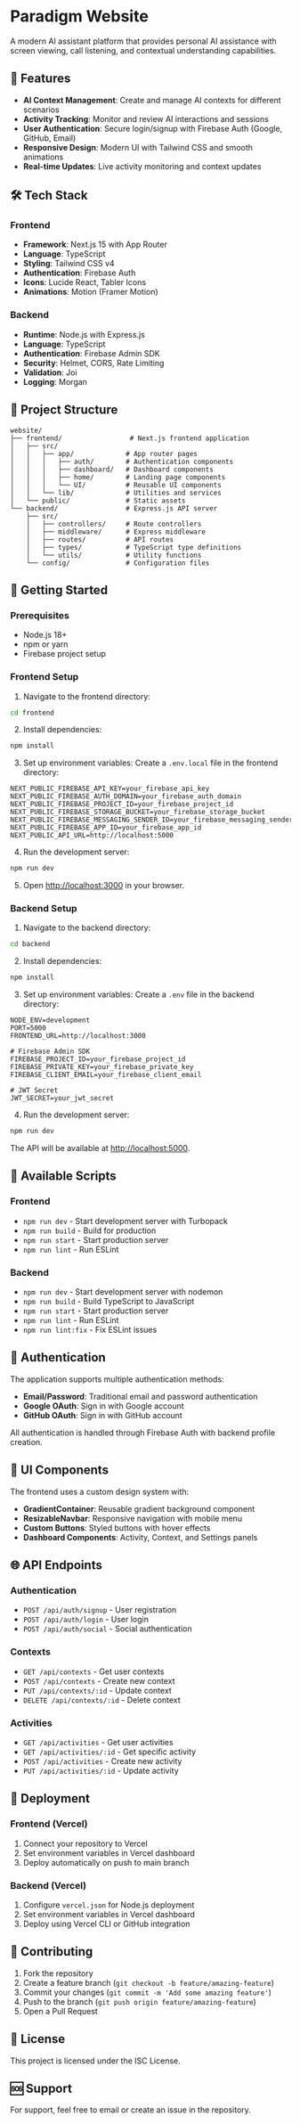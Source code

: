 # Paradigm Website

A modern AI assistant platform that provides personal AI assistance with screen viewing, call listening, and contextual understanding capabilities.

## 🚀 Features

- **AI Context Management**: Create and manage AI contexts for different scenarios
- **Activity Tracking**: Monitor and review AI interactions and sessions
- **User Authentication**: Secure login/signup with Firebase Auth (Google, GitHub, Email)
- **Responsive Design**: Modern UI with Tailwind CSS and smooth animations
- **Real-time Updates**: Live activity monitoring and context updates

## 🛠️ Tech Stack

### Frontend
- **Framework**: Next.js 15 with App Router
- **Language**: TypeScript
- **Styling**: Tailwind CSS v4
- **Authentication**: Firebase Auth
- **Icons**: Lucide React, Tabler Icons
- **Animations**: Motion (Framer Motion)

### Backend
- **Runtime**: Node.js with Express.js
- **Language**: TypeScript
- **Authentication**: Firebase Admin SDK
- **Security**: Helmet, CORS, Rate Limiting
- **Validation**: Joi
- **Logging**: Morgan

## 📁 Project Structure

```
website/
├── frontend/                 # Next.js frontend application
│   ├── src/
│   │   ├── app/             # App router pages
│   │   │   ├── auth/        # Authentication components
│   │   │   ├── dashboard/   # Dashboard components
│   │   │   ├── home/        # Landing page components
│   │   │   └── UI/          # Reusable UI components
│   │   └── lib/             # Utilities and services
│   └── public/              # Static assets
└── backend/                 # Express.js API server
    ├── src/
    │   ├── controllers/     # Route controllers
    │   ├── middleware/      # Express middleware
    │   ├── routes/          # API routes
    │   ├── types/           # TypeScript type definitions
    │   └── utils/           # Utility functions
    └── config/              # Configuration files
```

## 🚀 Getting Started

### Prerequisites

- Node.js 18+ 
- npm or yarn
- Firebase project setup

### Frontend Setup

1. Navigate to the frontend directory:
```bash
cd frontend
```

2. Install dependencies:
```bash
npm install
```

3. Set up environment variables:
Create a `.env.local` file in the frontend directory:
```env
NEXT_PUBLIC_FIREBASE_API_KEY=your_firebase_api_key
NEXT_PUBLIC_FIREBASE_AUTH_DOMAIN=your_firebase_auth_domain
NEXT_PUBLIC_FIREBASE_PROJECT_ID=your_firebase_project_id
NEXT_PUBLIC_FIREBASE_STORAGE_BUCKET=your_firebase_storage_bucket
NEXT_PUBLIC_FIREBASE_MESSAGING_SENDER_ID=your_firebase_messaging_sender_id
NEXT_PUBLIC_FIREBASE_APP_ID=your_firebase_app_id
NEXT_PUBLIC_API_URL=http://localhost:5000
```

4. Run the development server:
```bash
npm run dev
```

5. Open [http://localhost:3000](http://localhost:3000) in your browser.

### Backend Setup

1. Navigate to the backend directory:
```bash
cd backend
```

2. Install dependencies:
```bash
npm install
```

3. Set up environment variables:
Create a `.env` file in the backend directory:
```env
NODE_ENV=development
PORT=5000
FRONTEND_URL=http://localhost:3000

# Firebase Admin SDK
FIREBASE_PROJECT_ID=your_firebase_project_id
FIREBASE_PRIVATE_KEY=your_firebase_private_key
FIREBASE_CLIENT_EMAIL=your_firebase_client_email

# JWT Secret
JWT_SECRET=your_jwt_secret
```

4. Run the development server:
```bash
npm run dev
```

The API will be available at [http://localhost:5000](http://localhost:5000).

## 📝 Available Scripts

### Frontend
- `npm run dev` - Start development server with Turbopack
- `npm run build` - Build for production
- `npm run start` - Start production server
- `npm run lint` - Run ESLint

### Backend
- `npm run dev` - Start development server with nodemon
- `npm run build` - Build TypeScript to JavaScript
- `npm run start` - Start production server
- `npm run lint` - Run ESLint
- `npm run lint:fix` - Fix ESLint issues

## 🔐 Authentication

The application supports multiple authentication methods:
- **Email/Password**: Traditional email and password authentication
- **Google OAuth**: Sign in with Google account
- **GitHub OAuth**: Sign in with GitHub account

All authentication is handled through Firebase Auth with backend profile creation.

## 🎨 UI Components

The frontend uses a custom design system with:
- **GradientContainer**: Reusable gradient background component
- **ResizableNavbar**: Responsive navigation with mobile menu
- **Custom Buttons**: Styled buttons with hover effects
- **Dashboard Components**: Activity, Context, and Settings panels

## 🌐 API Endpoints

### Authentication
- `POST /api/auth/signup` - User registration
- `POST /api/auth/login` - User login
- `POST /api/auth/social` - Social authentication

### Contexts
- `GET /api/contexts` - Get user contexts
- `POST /api/contexts` - Create new context
- `PUT /api/contexts/:id` - Update context
- `DELETE /api/contexts/:id` - Delete context

### Activities
- `GET /api/activities` - Get user activities
- `GET /api/activities/:id` - Get specific activity
- `POST /api/activities` - Create new activity
- `PUT /api/activities/:id` - Update activity

## 🚀 Deployment

### Frontend (Vercel)
1. Connect your repository to Vercel
2. Set environment variables in Vercel dashboard
3. Deploy automatically on push to main branch

### Backend (Vercel)
1. Configure `vercel.json` for Node.js deployment
2. Set environment variables in Vercel dashboard
3. Deploy using Vercel CLI or GitHub integration

## 🤝 Contributing

1. Fork the repository
2. Create a feature branch (`git checkout -b feature/amazing-feature`)
3. Commit your changes (`git commit -m 'Add some amazing feature'`)
4. Push to the branch (`git push origin feature/amazing-feature`)
5. Open a Pull Request

## 📄 License

This project is licensed under the ISC License.

## 🆘 Support

For support, feel free to email or create an issue in the repository.
